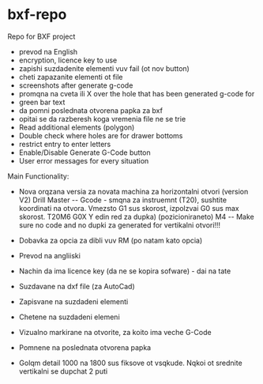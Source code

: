 # bxf-repo
Repo for BXF project

- prevod na English
- encryption, licence key to use
- zapishi suzdadenite elementi vuv fail (ot nov button)
- cheti zapazanite elementi ot file
- screenshots after generate g-code
- promqna na cveta ili X over the hole that has been generated g-code for
- green bar text
- da pomni poslednata otvorena papka za bxf
- opitai se da razberesh koga vremenia file ne se trie
- Read additional elements (polygon)
- Double check where holes are for drawer bottoms
- restrict entry to enter letters
- Enable/Disable Generate G-Code button
- User error messages for every situation

Main Functionality:

- Nova orqzana versia za novata machina za horizontalni otvori (version V2) Drill Master
-- Gcode - smqna za instruemnt (T20), sushtite koordinati na otvora. Vmezsto G1 sus skorost, izpolzvai G0 sus max skorost. 
T20M6
G0X Y edin red za dupka) (pozicioniraneto)
M4 
-- Make sure no code and no dupki za generated for vertikalni otvori!!!


- Dobavka za opcia za dibli vuv RM (po natam kato opcia)
- Prevod na angliiski
- Nachin da ima licence key (da ne se kopira sofware) - dai na tate 

- Suzdavane na dxf file (za AutoCad)

- Zapisvane na suzdadeni elementi
- Chetene na suzdadeni elemeni

- Vizualno markirane na otvorite, za koito ima veche G-Code
- Pomnene na poslednata otvorena papka
- Golqm detail 1000 na 1800 sus fiksove ot vsqkude. Nqkoi ot srednite vertikalni se dupchat 2 puti